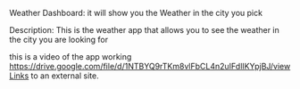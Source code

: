 Weather Dashboard:
it will show you the Weather in the city you pick 

Description:
This is the weather app that allows you to see the weather in the city you are looking for 

this is a video of the app working 
https://drive.google.com/file/d/1NTBYQ9rTKm8vlFbCL4n2uIFdlIKYpjBJ/viewLinks to an external site.
